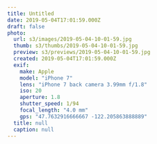 ```yaml
---
title: Untitled
date: 2019-05-04T17:01:59.000Z
draft: false
photo:
  url: s3/images/2019-05-04-10-01-59.jpg
  thumb: s3/thumbs/2019-05-04-10-01-59.jpg
  preview: s3/previews/2019-05-04-10-01-59.jpg
  created: 2019-05-04T17:01:59.000Z
  exif:
    make: Apple
    model: "iPhone 7"
    lens: "iPhone 7 back camera 3.99mm f/1.8"
    iso: 20
    aperture: 1.8
    shutter_speed: 1/94
    focal_length: "4.0 mm"
    gps: "47.7632916666667 -122.205863888889"
  title: null
  caption: null
---
```

